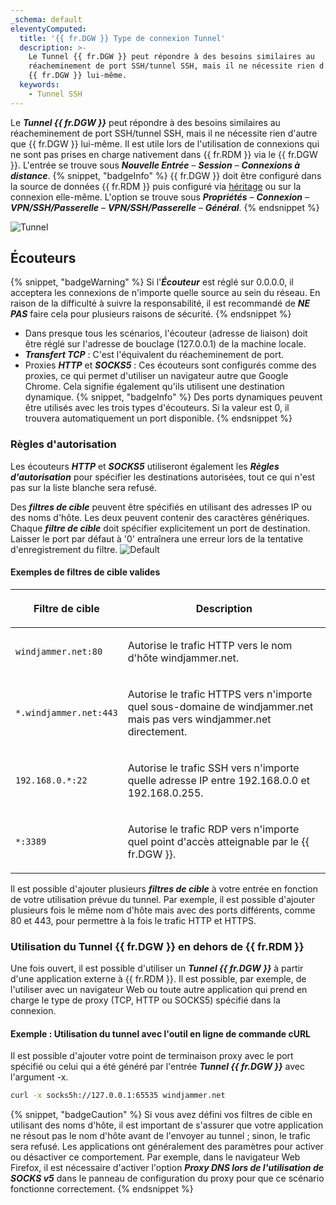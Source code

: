 ```yaml
---
_schema: default
eleventyComputed:
  title: '{{ fr.DGW }} Type de connexion Tunnel'
  description: >-
    Le Tunnel {{ fr.DGW }} peut répondre à des besoins similaires au
    réacheminement de port SSH/tunnel SSH, mais il ne nécessite rien d'autre que
    {{ fr.DGW }} lui-même.
  keywords:
    - Tunnel SSH
---
```


Le ***Tunnel {{ fr.DGW }}*** peut répondre à des besoins similaires au réacheminement de port SSH/tunnel SSH, mais il ne nécessite rien d'autre que {{ fr.DGW }} lui-même. Il est utile lors de l'utilisation de connexions qui ne sont pas prises en charge nativement dans {{ fr.RDM }} via le {{ fr.DGW }}. L'entrée se trouve sous ***Nouvelle Entrée*** – ***Session*** – ***Connexions à distance***. {% snippet, "badgeInfo" %}
{{ fr.DGW }} doit être configuré dans la source de données {{ fr.RDM }} puis configuré via [héritage](/rdm/kb/rdm-windows/knowledge-base/inheritance/) ou sur la connexion elle-même. L'option se trouve sous ***Propriétés*** – ***Connexion*** – ***VPN/SSH/Passerelle*** – ***VPN/SSH/Passerelle*** – ***Général***.
{% endsnippet %}

![Tunnel](https://cdnweb.devolutions.net/docs/docs_en_kb_KB0116.png)

## Écouteurs

{% snippet, "badgeWarning" %}
Si l'***Écouteur*** est réglé sur 0.0.0.0, il acceptera les connexions de n'importe quelle source au sein du réseau. En raison de la difficulté à suivre la responsabilité, il est recommandé de ***NE PAS*** faire cela pour plusieurs raisons de sécurité.
{% endsnippet %}

* Dans presque tous les scénarios, l'écouteur (adresse de liaison) doit être réglé sur l'adresse de bouclage (127.0.0.1) de la machine locale.
* ***Transfert TCP*** : C'est l'équivalent du réacheminement de port.
* Proxies ***HTTP*** et ***SOCKS5*** : Ces écouteurs sont configurés comme des proxies, ce qui permet d'utiliser un navigateur autre que Google Chrome. Cela signifie également qu'ils utilisent une destination dynamique. {% snippet, "badgeInfo" %}
          Des ports dynamiques peuvent être utilisés avec les trois types d'écouteurs. Si la valeur est 0, il trouvera automatiquement un port disponible.
          {% endsnippet %}

### Règles d'autorisation

Les écouteurs ***HTTP*** et ***SOCKS5*** utiliseront également les ***Règles d'autorisation*** pour spécifier les destinations autorisées, tout ce qui n'est pas sur la liste blanche sera refusé.

Des ***filtres de cible*** peuvent être spécifiés en utilisant des adresses IP ou des noms d'hôte. Les deux peuvent contenir des caractères génériques. Chaque ***filtre de cible*** doit spécifier explicitement un port de destination. Laisser le port par défaut à '0' entraînera une erreur lors de la tentative d'enregistrement du filtre. ![Default](https://cdnweb.devolutions.net/docs/docs_en_kb_KB0163.png)

#### Exemples de filtres de cible valides

<table><thead><tr><th><p>Filtre de cible</p></th><th><p>Description</p></th></tr></thead><tbody><tr><td><p><code>windjammer.net:80</code></p></td><td><p>Autorise le trafic HTTP vers le nom d'hôte windjammer.net.</p></td></tr><tr><td><p><code>*.windjammer.net:443</code></p></td><td><p>Autorise le trafic HTTPS vers n'importe quel sous-domaine de windjammer.net mais pas vers windjammer.net directement.</p></td></tr><tr><td><p><code>192.168.0.*:22</code></p></td><td><p>Autorise le trafic SSH vers n'importe quelle adresse IP entre 192.168.0.0 et 192.168.0.255.</p></td></tr><tr><td><p><code>*:3389</code></p></td><td><p>Autorise le trafic RDP vers n'importe quel point d'accès atteignable par le {{ fr.DGW }}.</p></td></tr></tbody></table>

Il est possible d'ajouter plusieurs ***filtres de cible*** à votre entrée en fonction de votre utilisation prévue du tunnel. Par exemple, il est possible d'ajouter plusieurs fois le même nom d'hôte mais avec des ports différents, comme 80 et 443, pour permettre à la fois le trafic HTTP et HTTPS.

### Utilisation du Tunnel {{ fr.DGW }} en dehors de {{ fr.RDM }}

Une fois ouvert, il est possible d'utiliser un ***Tunnel {{ fr.DGW }}*** à partir d'une application externe à {{ fr.RDM }}. Il est possible, par exemple, de l'utiliser avec un navigateur Web ou toute autre application qui prend en charge le type de proxy (TCP, HTTP ou SOCKS5) spécifié dans la connexion.

#### Exemple : Utilisation du tunnel avec l'outil en ligne de commande cURL

Il est possible d'ajouter votre point de terminaison proxy avec le port spécifié ou celui qui a été généré par l'entrée ***Tunnel {{ fr.DGW }}*** avec l'argument -x.

```bash
curl -x socks5h://127.0.0.1:65535 windjammer.net
```

{% snippet, "badgeCaution" %}
Si vous avez défini vos filtres de cible en utilisant des noms d'hôte, il est important de s'assurer que votre application ne résout pas le nom d'hôte avant de l'envoyer au tunnel ; sinon, le trafic sera refusé. Les applications ont généralement des paramètres pour activer ou désactiver ce comportement. Par exemple, dans le navigateur Web Firefox, il est nécessaire d'activer l'option ***Proxy DNS lors de l'utilisation de SOCKS v5*** dans le panneau de configuration du proxy pour que ce scénario fonctionne correctement.
{% endsnippet %}
